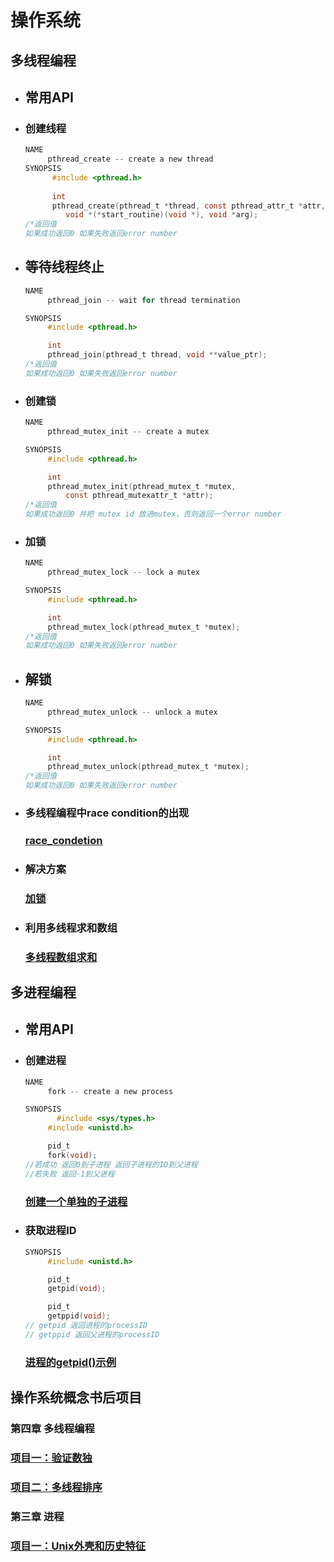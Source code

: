 # 操作系统

## 多线程编程

+ ## 常用API

+ ### 创建线程

  ```c
  NAME
       pthread_create -- create a new thread
  SYNOPSIS
  		#include <pthread.h>
  		
  		int
   		pthread_create(pthread_t *thread, const pthread_attr_t *attr,
           void *(*start_routine)(void *), void *arg);
  /*返回值
  如果成功返回0 如果失败返回error number
  ```

+ ## 等待线程终止

  ```c
  NAME
       pthread_join -- wait for thread termination
  
  SYNOPSIS
       #include <pthread.h>
  
       int
       pthread_join(pthread_t thread, void **value_ptr);
  /*返回值
  如果成功返回0 如果失败返回error number
  ```

+ ### 创建锁

  ```c
  NAME
       pthread_mutex_init -- create a mutex
  
  SYNOPSIS
       #include <pthread.h>
  
       int
       pthread_mutex_init(pthread_mutex_t *mutex,
           const pthread_mutexattr_t *attr);
  /*返回值
  如果成功返回0 并把 mutex id 放进mutex，否则返回一个error number
  ```

+ ### 加锁

  ```c
  NAME
       pthread_mutex_lock -- lock a mutex
  
  SYNOPSIS
       #include <pthread.h>
  
       int
       pthread_mutex_lock(pthread_mutex_t *mutex);
  /*返回值
  如果成功返回0 如果失败返回error number
  ```

+ ## 解锁

  ```c
  NAME
       pthread_mutex_unlock -- unlock a mutex
  
  SYNOPSIS
       #include <pthread.h>
  
       int
       pthread_mutex_unlock(pthread_mutex_t *mutex);
  /*返回值
  如果成功返回0 如果失败返回error number
  ```

  

+ ### 多线程编程中race condition的出现

  ### [race_condetion](multithreading/race_condition.c)

+ ### 解决方案

  ### [加锁](multithreading/solverace.c)

+ ### 利用多线程求和数组

  ### [多线程数组求和](multithreading/sum_arr.c)

## 多进程编程

+ ## 常用API

+ ### 创建进程

  ```c
  NAME
       fork -- create a new process
  
  SYNOPSIS
  		 #include <sys/types.h>
       #include <unistd.h>
  
       pid_t
       fork(void);
  //若成功 返回0到子进程 返回子进程的ID到父进程 
  //若失败 返回-1到父进程 
  ```

  ### [创建一个单独的子进程](Unix/testfork.c)
  
+ ### 获取进程ID

  ```c
  SYNOPSIS
       #include <unistd.h>
  
       pid_t
       getpid(void);
  
       pid_t
       getppid(void);
  // getpid 返回进程的processID
  // getppid 返回父进程的processID
  ```

  ### [进程的getpid()示例](实验/2.1.c)

## 操作系统概念书后项目

### 第四章 多线程编程

### [项目一：验证数独](practice/puzzle.c)

### [项目二：多线程排序](practice/mysort.c)

### 第三章 进程

### [项目一：Unix外壳和历史特征](practice/myshell.c)

